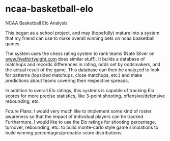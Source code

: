 # ncaa-basketball-elo
NCAA Basketball Elo Analysis

This began as a school project, and may (hopefully) mature into a system that my friend can use to make overall winning bets on ncaa basketball games.

The system uses the chess rating system to rank teams (Nate Silver on www.fivethirtyeight.com does similar stuff). It builds a database of matchups and records differences in rating, odds set by oddsmakers, and the actual result of the game. This database can then be analyzed to look for patterns (lopsided matchups, close matchups, etc.) and make predictions about teams covering their respective spreads.

In addition to overall Elo ratings, this systems is capable of tracking Elo scores for more precise statistics, like 3-point shooting, offensive/defensive rebounding, etc.

Future Plans:
I would very much like to implement some kind of roster awareness so that the impact of individual players can be tracked. Furthermore, I would like to use the Elo ratings for shooting percentage, turnover, rebounding, etc. to build monte-carlo style game simulations to build winning percentages/probable score distributions.
